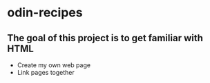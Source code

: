 # odin-recipes

## The goal of this project is to get familiar with HTML

* Create my own web page
* Link pages together
